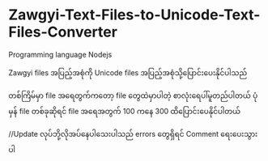 # Zawgyi-Text-Files-to-Unicode-Text-Files-Converter

Programming language 
  Nodejs
  
Zawgyi files အပြည့်အစုံကို Unicode files အပြည့်အစုံသို့ပြောင်းပေးနိုင်ပါသည်

တစ်ကြိမ်မှာ file အရေတွက်ကတော့ 
  file တွေထဲမှာပါတဲ့ စာလုံးရေပါ်မူတည်ပါတယ်
  ပုံမှန် file တစ်ခုဆိုရင် file အရေအတွက် 100 ကနေ 300 ထိပြောင်းပေနိုင်ပါတယ်
  
  
//Update လုပ်ဘို့လိုအပ်နေပါသေးပါသည်
errors
  တွေရှိရင် Comment ရေးပေးသွားပါ
